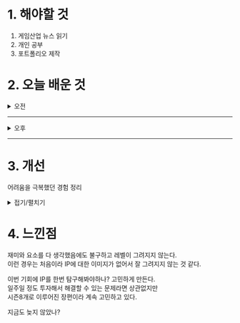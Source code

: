 
# 1. 해야할 것

1. 게임산업 뉴스 읽기 
2. 개인 공부  
3. 포트폴리오 제작



# 2. 오늘 배운 것

<details>
<summary>오전</summary>

## 오늘의 뉴스
### [기사: 블록체인](https://www.inven.co.kr/webzine/news/?news=301924)
![image](https://github.com/user-attachments/assets/18cc31c7-2324-4ba8-bc34-960ec1660324)
```
나는 가상화폐의 가치를 잘 모르겠다.
그래서 큰 돈을 벌 기회임에도 불구하고, 사실 이해가 되지 않으니 돈이 된다는 사실 자체가 믿기지 않는다, 돈을 투자하지 않았다.
블록체인도 마찬가지이다.
이 사업이 어떤 방식으로 사회에 도움이 될 지 모르겠다.
```
</details>

****

<details>
<summary>오후</summary>

## 포트폴리오 제작
### 에셋 찾기_infinityblade_IceLand
![image](https://github.com/user-attachments/assets/3dfa710e-f93e-4136-830a-8c31a5a761f3)

</details>

****


# 3. 개선

어려움을 극복했던 경험 정리
<details>
<summary>접기/펼치기</summary>

[유튜브: 면접답변편](https://www.youtube.com/watch?v=Q-Zn4RTqizw)

[유튜브: 살면서 가장 힘들었던 경험](https://www.youtube.com/watch?v=PGDo-4Ca2jY)

힘들었던 경험?
- 게임의 메인 재미인 긴장감을 구현하지 못함

극복한 방법?
- 성장 요소 대신 긴장감을 주기 위한 방법

</details>



# 4. 느낀점
재미와 요소를 다 생각했음에도 불구하고 레벨이 그려지지 않는다.\
이런 경우는 처음이라 IP에 대한 이미지가 없어서 잘 그려지지 않는 것 같다.

이번 기회에 IP를 한번 탐구해봐야하나? 고민하게 만든다.\
일주일 정도 투자해서 해결할 수 있는 문제라면 상관없지만\
시즌8개로 이루어진 장편이라 계속 고민하고 있다.

지금도 늦지 않았나?

